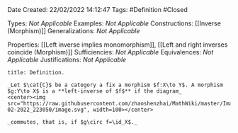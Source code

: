 <br />
<br />

Date Created: 22/02/2022 14:12:47
Tags: #Definition #Closed 

Types: _Not Applicable_
Examples: _Not Applicable_
Constructions: [[Inverse (Morphism)]]
Generalizations: _Not Applicable_

Properties: [[Left inverse implies monomorphism]], [[Left and right inverses coincide (Morphism)]]
Sufficiencies: _Not Applicable_
Equivalences: _Not Applicable_
Justifications: _Not Applicable_

``` ad-Definition
title: Definition.

_Let $\cat{C}$ be a category a fix a morphism $f:X\to Y$. A morphism $g:Y\to X$ is a **left-inverse of $f$** if the diagram_
<center><img src="https://raw.githubusercontent.com/zhaoshenzhai/MathWiki/master/Images/09-02-2022_223050/image.svg", width=100></center>

_commutes, that is, if $g\circ f=\id_X$._

```
